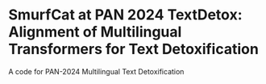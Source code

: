 # SmurfCat at PAN 2024 TextDetox: Alignment of Multilingual Transformers for Text Detoxification
A code for PAN-2024 Multilingual Text Detoxification
